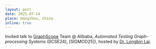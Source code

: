 ```yaml
---
layout: post
date: 2025-07-14
place: Hangzhou, China
inline: true
---
```

Invited talk to [GraphScope](https://github.com/alibaba/graphscope) Team @ Alibaba, *Automated Testing Graph-processing Systems* ([ICSE24], [SIGMOD25]), hosted by [Dr. Longbin Lai](https://lai.me/).


